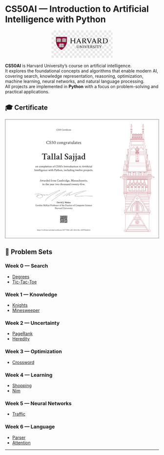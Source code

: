 # CS50AI — Introduction to Artificial Intelligence with Python

<!-- 1. Harvard Logo -->
<p align="center">
  <img src="static/WhatsApp%20Image%202025-09-07%20at%2012.29.06.jpeg" alt="Harvard Logo" width="200"/>
</p>

<!-- 2. Course Explanation -->
**CS50AI** is Harvard University’s course on artificial intelligence.  
It explores the foundational concepts and algorithms that enable modern AI, covering search, knowledge representation, reasoning, optimization, machine learning, neural networks, and natural language processing.  
All projects are implemented in **Python** with a focus on problem-solving and practical applications.

<!-- 3. Certificate -->
## 🎓 Certificate
<p align="center">
  <img src="static/CS50AI.png" alt="CS50AI Certificate" width="600"/>
</p>

<!-- 4. Problem Sets -->
## 📂 Problem Sets

### Week 0 — Search
- [Degrees](Project-0/degrees/degrees.py)  
- [Tic-Tac-Toe](Project-0/tictactoe/tictactoe.py)  

### Week 1 — Knowledge
- [Knights](Project-1/knights/knights.py)  
- [Minesweeper](Project-1/minesweeper/minesweeper.py)  

### Week 2 — Uncertainty
- [PageRank](Project-2/pagerank/pagerank.py)  
- [Heredity](Project-2/heredity/heredity.py)  

### Week 3 — Optimization
- [Crossword](Project-3/crossword/crossword.py)  

### Week 4 — Learning
- [Shopping](Project-4/shopping/shopping.py)  
- [Nim](Project-4/nim/nim.py)  

### Week 5 — Neural Networks
- [Traffic](Project-5/traffic/traffic.py)  

### Week 6 — Language
- [Parser](Project-6/parser/parser.py)  
- [Attention](Project-6/attention/mask.py)  

---
